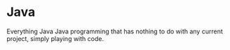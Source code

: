 # Java
Everything Java
Java programming that has nothing to do with any current project, simply playing with code.
